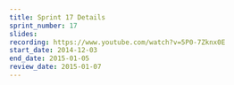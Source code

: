 ```yaml
---
title: Sprint 17 Details
sprint_number: 17
slides: 
recording: https://www.youtube.com/watch?v=5P0-7Zknx0E
start_date: 2014-12-03
end_date: 2015-01-05
review_date: 2015-01-07
---
```

